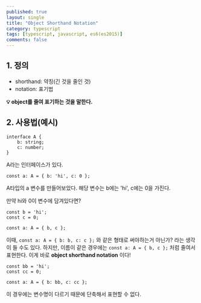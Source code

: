 ```yaml
---
published: true
layout: single
title: "Object Shorthand Notation"
category: typescript
tags: [typescript, javascript, es6(es2015)]
comments: false
---
```


## 1. 정의

- shorthand: 약칭(긴 것을 줄인 것)
- notation: 표기법

**:bulb: object를 줄여 표기하는 것을 말한다.**

## 2. 사용법(예시)

```
interface A {
    b: string;
    c: number;
}
```

A라는 인터페이스가 있다.

```
const a: A = { b: 'hi', c: 0 };
```

A타입의 a 변수를 만들어보았다. 해당 변수는 b에는 'hi', c에는 0을 가진다.

만약 hi와 0이 변수에 담겨있다면?

```
const b = 'hi';
const c = 0;

const a: A = { b, c };
```

이때, `const a: A = { b: b, c: c };` 와 같은 형태로 써야하는거 아닌가? 라는 생각이 들 수도 있다.
하지만, 이름이 같은 경우에는 `const a: A = { b, c };` 처럼 줄여서 표현한다.
이게 바로 **object shorthand notation** 이다!

```
const bb = 'hi';
const cc = 0;

const a: A = { b: bb, c: cc };
```

이 경우에는 변수명이 다르기 때문에 단축해서 표현할 수 없다.
